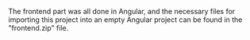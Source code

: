The frontend part was all done in Angular, and the necessary files for importing this project into an empty Angular project can be found in the "frontend.zip" file.

